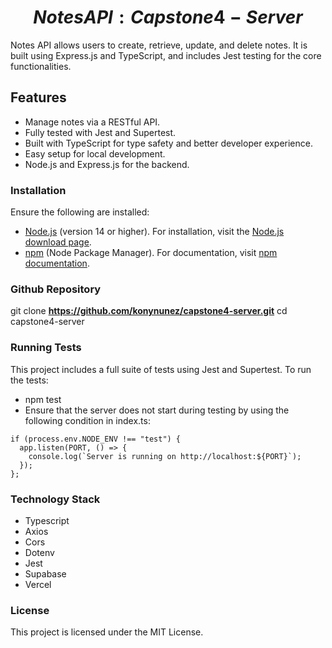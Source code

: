 # **$$Notes API: Capstone4-Server$$**

Notes API allows users to create, retrieve, update, and delete notes. It is built using Express.js and TypeScript, and includes Jest testing for the core functionalities.

## Features

- Manage notes via a RESTful API.
- Fully tested with Jest and Supertest.
- Built with TypeScript for type safety and better developer experience.
- Easy setup for local development.
- Node.js and Express.js for the backend.

### Installation

Ensure the following are installed:

- [Node.js](https://nodejs.org/) (version 14 or higher). For installation, visit the [Node.js download page](https://nodejs.org/en/download/).
- [npm](https://www.npmjs.com/) (Node Package Manager). For documentation, visit [npm documentation](https://docs.npmjs.com/).

### Github Repository

git clone
**https://github.com/konynunez/capstone4-server.git**
cd capstone4-server

### Running Tests

This project includes a full suite of tests using Jest and Supertest. To run the tests:

- npm test
- Ensure that the server does not start during testing by using the following condition in index.ts:

```
if (process.env.NODE_ENV !== "test") {
  app.listen(PORT, () => {
    console.log(`Server is running on http://localhost:${PORT}`);
  });
};
```

### Technology Stack

- Typescript
- Axios
- Cors
- Dotenv
- Jest
- Supabase
- Vercel

### License

This project is licensed under the MIT License.
